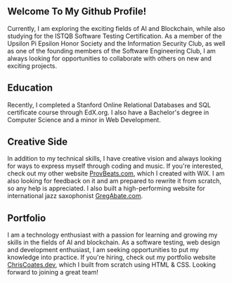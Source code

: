 

<main>
<article>

<h1>Welcome To My Github Profile!</h1>

<p>
Currently, I am exploring the exciting fields of AI and Blockchain, while also studying for the ISTQB Software Testing Certification. As a member of the Upsilon Pi Epsilon Honor Society and the Information Security Club, as well as one of the founding members of the Software Engineering Club, I am always looking for opportunities to collaborate with others on new and exciting projects.
</p>

<h2>Education</h2>
<p>
Recently, I completed a Stanford Online Relational Databases and SQL certificate course through EdX.org. I also have a Bachelor's degree in Computer Science and a minor in Web Development.
</p>

<h2>Creative Side</h2>
<p>
In addition to my technical skills, I have creative vision and always looking for ways to express myself through coding and music. If you're interested, check out my other website <a href="https://ProvBeats.com" rel="author">ProvBeats.com</a>, which I created with WiX. I am also looking for feedback on it and am prepared to rewrite it from scratch, so any help is appreciated. I also built a high-performing website for international jazz saxophonist <a href="https://gregabate.com" rel="author">GregAbate.com</a>.
</p>

<h2>Portfolio</h2>
<p>
I am a technology enthusiast with a passion for learning and growing my skills in the fields of AI and blockchain. As a software testing, web design and development enthusiast, I am seeking opportunities to put my knowledge into practice. If you're hiring, check out my portfolio website <a href="https://chriscoates.dev" rel="author">ChrisCoates.dev</a>, which I built from scratch using HTML & CSS. Looking forward to joining a great team!
</p>
	
</article>
</main>
